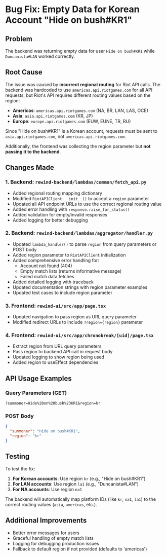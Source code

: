 # Bug Fix: Empty Data for Korean Account "Hide on bush#KR1"

## Problem
The backend was returning empty data for user `Hide on bush#KR1` while `Duncanista#LAN` worked correctly.

## Root Cause
The issue was caused by **incorrect regional routing** for Riot API calls. The backend was hardcoded to use `americas.api.riotgames.com` for all API requests, but Riot's API requires different routing values based on the region:

- **Americas**: `americas.api.riotgames.com` (NA, BR, LAN, LAS, OCE)
- **Asia**: `asia.api.riotgames.com` (KR, JP)
- **Europe**: `europe.api.riotgames.com` (EUW, EUNE, TR, RU)

Since "Hide on bush#KR1" is a Korean account, requests must be sent to `asia.api.riotgames.com`, not `americas.api.riotgames.com`.

Additionally, the frontend was collecting the region parameter but **not passing it to the backend**.

## Changes Made

### 1. Backend: `rewind-backend/lambdas/common/fetch_api.py`
- Added regional routing mapping dictionary
- Modified `RiotAPIClient.__init__()` to accept a `region` parameter
- Updated all API endpoint URLs to use the correct regional routing value
- Added error handling with `response.raise_for_status()`
- Added validation for empty/invalid responses
- Added logging for better debugging

### 2. Backend: `rewind-backend/lambdas/aggregator/handler.py`
- Updated `lambda_handler()` to parse `region` from query parameters or POST body
- Added region parameter to `RiotAPIClient` initialization
- Added comprehensive error handling for:
  - Account not found (404)
  - Empty match lists (returns informative message)
  - Failed match data fetches
- Added detailed logging with traceback
- Updated documentation strings with region parameter examples
- Updated test cases to include region parameter

### 3. Frontend: `rewind-ui/src/app/page.tsx`
- Updated navigation to pass region as URL query parameter
- Modified redirect URLs to include `?region={region}` parameter

### 4. Frontend: `rewind-ui/src/app/chronobreak/[uid]/page.tsx`
- Extract region from URL query parameters
- Pass region to backend API call in request body
- Updated logging to show region being used
- Added region to useEffect dependencies

## API Usage Examples

### Query Parameters (GET)
```
?summoner=Hide%20on%20bush%23KR1&region=kr
```

### POST Body
```json
{
  "summoner": "Hide on bush#KR1",
  "region": "kr"
}
```

## Testing
To test the fix:

1. **For Korean accounts**: Use region `kr` (e.g., "Hide on bush#KR1")
2. **For LAN accounts**: Use region `la1` (e.g., "Duncanista#LAN")
3. **For NA accounts**: Use region `na1`

The backend will automatically map platform IDs (like `kr`, `na1`, `la1`) to the correct routing values (`asia`, `americas`, etc.).

## Additional Improvements
- Better error messages for users
- Graceful handling of empty match lists
- Logging for debugging production issues
- Fallback to default region if not provided (defaults to 'americas')


